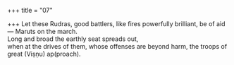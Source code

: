 +++
title = "07"

+++
Let these Rudras, good battlers, like fires powerfully brilliant, be of aid— Maruts on the march.  
Long and broad the earthly seat spreads out,  
when at the drives of them, whose offenses are beyond harm, the troops  of great (Viṣṇu) ap(proach).  